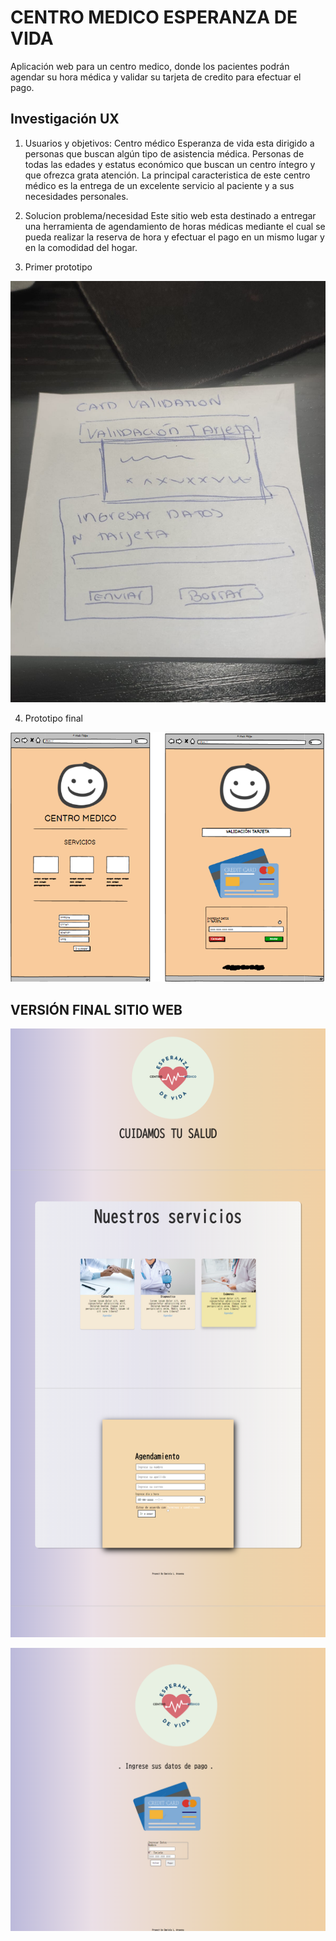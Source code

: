 # CENTRO MEDICO ESPERANZA DE VIDA

Aplicación web para un centro medico, donde los pacientes podrán agendar su hora médica y validar su tarjeta de credito para efectuar el pago. 

## Investigación UX 

1. Usuarios y objetivos:
Centro médico Esperanza de vida esta dirigido a personas que buscan algún tipo de asistencia médica. Personas de todas las edades y estatus económico que buscan un centro íntegro y que ofrezca grata atención. 
La principal caracteristica de este centro médico es la entrega de un excelente servicio al paciente y a sus necesidades personales. 

2. Solucion problema/necesidad 
Este sitio web esta destinado a entregar una herramienta de agendamiento de horas médicas mediante el cual se pueda realizar la reserva de hora y efectuar el pago en un mismo lugar y en la comodidad del hogar. 

3. Primer prototipo 

![](./src/Media/85ecc366-20cd-4a23-8a02-911575529b8a.jpg)

4. Prototipo final 

![](./src/Media/prototipofinal.png)


## VERSIÓN FINAL SITIO WEB

![](./src/Media/FireShot%20Capture%20002%20-%20Tarjeta%20de%20cr%C3%A9dito%20v%C3%A1lida%20-%20127.0.0.1.png)

![](./src/Media/FireShot%20Capture%20003%20-%20Tarjeta%20de%20cr%C3%A9dito%20v%C3%A1lida%20-%20127.0.0.1.png)



